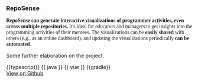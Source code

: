 <div class="card mb-3">
  <h3 class="card-header" id="project-3">RepoSense</h3>
  <div class="card-body">
  <span style="font-family: 'Lucida Console';">
  <md>

**RepoSense can generate interactive visualizations of programmer activities, even across multiple repositories.** It's ideal for educators and managers to get insights into the programming activities of their mentees. The visualizations can be **easily shared** with others (e.g., as an online dashboard), and updating the visualizations periodically **can be automated**.
  </md>
  </span>
  </div>
   <pic src="https://reposense.org/images/reposenseOverview.png" alt="reposense-logo" width="90%" height="200"></pic> 
  <div class="card-body">
    <p class="card-text">Some further elaboration on the project.</p>
    {{typescript}}
    {{ java }}
    {{ vue }}
    {{gradle}}
  </div>
  <div class="card-body">
    <a href="https://github.com/reposense/RepoSense" class="btn btn-primary">View on Github</a>
  </div>
</div>